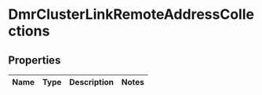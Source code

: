 
# DmrClusterLinkRemoteAddressCollections

## Properties
Name | Type | Description | Notes
------------ | ------------- | ------------- | -------------



